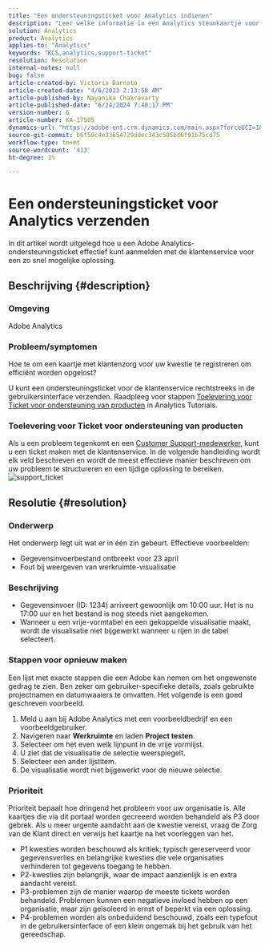 ```yaml
---
title: "Een ondersteuningsticket voor Analytics indienen"
description: "Leer welke informatie in een Analytics steunkaartje voor efficiënte resolutie moet verstrekken."
solution: Analytics
product: Analytics
applies-to: "Analytics"
keywords: "KCS,analytics,support-ticket"
resolution: Resolution
internal-notes: null
bug: false
article-created-by: Victoria Barnato
article-created-date: "4/6/2023 2:13:58 AM"
article-published-by: Nayanika Chakravarty
article-published-date: "6/24/2024 7:40:17 PM"
version-number: 6
article-number: KA-17505
dynamics-url: "https://adobe-ent.crm.dynamics.com/main.aspx?forceUCI=1&pagetype=entityrecord&etn=knowledgearticle&id=648fd6aa-20d4-ed11-a7c7-6045bd006295"
source-git-commit: b6f59c4e33654729ddec343c505bd6f91b75cd75
workflow-type: tm+mt
source-wordcount: '413'
ht-degree: 1%

---
```


# Een ondersteuningsticket voor Analytics verzenden


In dit artikel wordt uitgelegd hoe u een Adobe Analytics-ondersteuningsticket effectief kunt aanmelden met de klantenservice voor een zo snel mogelijke oplossing.

## Beschrijving {#description}


### Omgeving

Adobe Analytics

### Probleem/symptomen

Hoe te om een kaartje met klantenzorg voor uw kwestie te registreren om efficiënt worden opgelost?

U kunt een ondersteuningsticket voor de klantenservice rechtstreeks in de gebruikersinterface verzenden. Raadpleeg voor stappen [Toelevering voor Ticket voor ondersteuning van producten](https://experienceleague.adobe.com/docs/analytics-learn/tutorials/intro-to-analytics/getting-help/in-product-support-ticket-submission.html) in Analytics Tutorials.

### Toelevering voor Ticket voor ondersteuning van producten

Als u een probleem tegenkomt en een [Customer Support-medewerker](https://helpx.adobe.com/experience-cloud/supported-users.html), kunt u een ticket maken met de klantenservice. In de volgende handleiding wordt elk veld beschreven en wordt de meest effectieve manier beschreven om uw probleem te structureren en een tijdige oplossing te bereiken.
![support_ticket](https://helpx.adobe.com/content/dam/help/en/analytics/kb/submitting-an-analytics-support-ticket/jcr:content/main-pars/image/support_ticket.png "support_ticket")

## Resolutie {#resolution}


### Onderwerp

Het onderwerp legt uit wat er in één zin gebeurt. Effectieve voorbeelden:

- Gegevensinvoerbestand ontbreekt voor 23 april
- Fout bij weergeven van werkruimte-visualisatie


### Beschrijving

- Gegevensinvoer (ID: 1234) arriveert gewoonlijk om 10:00 uur. Het is nu 17:00 uur en het bestand is nog steeds niet aangekomen.
- Wanneer u een vrije-vormtabel en een gekoppelde visualisatie maakt, wordt de visualisatie niet bijgewerkt wanneer u rijen in de tabel selecteert.


### Stappen voor opnieuw maken

Een lijst met exacte stappen die een Adobe kan nemen om het ongewenste gedrag te zien. Ben zeker om gebruiker-specifieke details, zoals gebruikte projectnamen en datumwaaiers te omvatten. Het volgende is een goed geschreven voorbeeld.

1. Meld u aan bij Adobe Analytics met een voorbeeldbedrijf en een voorbeeldgebruiker.
2. Navigeren naar <b>Werkruimte</b> en laden <b>Project testen</b>.
3. Selecteer om het even welk lijnpunt in de vrije vormlijst.
4. U ziet dat de visualisatie de selectie weerspiegelt.
5. Selecteer een ander lijstitem.
6. De visualisatie wordt niet bijgewerkt voor de nieuwe selectie.


### Prioriteit

Prioriteit bepaalt hoe dringend het probleem voor uw organisatie is. Alle kaartjes die via dit portaal worden gecreeerd worden behandeld als P3 door gebrek. Als u meer urgente aandacht aan de kwestie vereist, vraag de Zorg van de Klant direct en verwijs het kaartje na het voorleggen van het.

- P1 kwesties worden beschouwd als kritiek; typisch gereserveerd voor gegevensverlies en belangrijke kwesties die vele organisaties verhinderen tot gegevens toegang te hebben.
- P2-kwesties zijn belangrijk, waar de impact aanzienlijk is en extra aandacht vereist.
- P3-problemen zijn de manier waarop de meeste tickets worden behandeld. Problemen kunnen een negatieve invloed hebben op een organisatie, maar zijn geïsoleerd in ernst of beperkt via een oplossing.
- P4-problemen worden als onbeduidend beschouwd, zoals een typefout in de gebruikersinterface of een klein ongemak bij het gebruik van het gereedschap.

<br> 